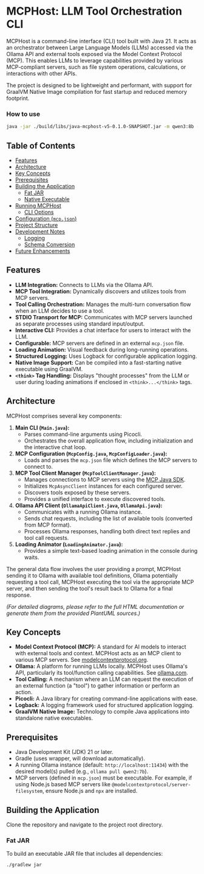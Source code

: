 # MCPHost: LLM Tool Orchestration CLI

MCPHost is a command-line interface (CLI) tool built with Java 21. It acts as an orchestrator between Large Language Models (LLMs) accessed via the Ollama API and external tools exposed via the Model Context Protocol (MCP). This enables LLMs to leverage capabilities provided by various MCP-compliant servers, such as file system operations, calculations, or interactions with other APIs.

The project is designed to be lightweight and performant, with support for GraalVM Native Image compilation for fast startup and reduced memory footprint.

### How to use

```bash
java -jar ./build/libs/java-mcphost-v5-0.1.0-SNAPSHOT.jar -m qwen3:8b --config ~/mcp.json 
```


## Table of Contents




- [Features](#features)
- [Architecture](#architecture)
- [Key Concepts](#key-concepts)
- [Prerequisites](#prerequisites)
- [Building the Application](#building-the-application)
    - [Fat JAR](#fat-jar)
    - [Native Executable](#native-executable)
- [Running MCPHost](#running-mcphost)
    - [CLI Options](#cli-options)
- [Configuration (`mcp.json`)](#configuration-mcpjson)
- [Project Structure](#project-structure)
- [Development Notes](#development-notes)
    - [Logging](#logging)
    - [Schema Conversion](#schema-conversion)
- [Future Enhancements](#future-enhancements)

## Features

*   **LLM Integration:** Connects to LLMs via the Ollama API.
*   **MCP Tool Integration:** Dynamically discovers and utilizes tools from MCP servers.
*   **Tool Calling Orchestration:** Manages the multi-turn conversation flow when an LLM decides to use a tool.
*   **STDIO Transport for MCP:** Communicates with MCP servers launched as separate processes using standard input/output.
*   **Interactive CLI:** Provides a chat interface for users to interact with the LLM.
*   **Configurable:** MCP servers are defined in an external `mcp.json` file.
*   **Loading Animation:** Visual feedback during long-running operations.
*   **Structured Logging:** Uses Logback for configurable application logging.
*   **Native Image Support:** Can be compiled into a fast-starting native executable using GraalVM.
*   **`<think>` Tag Handling:** Displays "thought processes" from the LLM or user during loading animations if enclosed in `<think>...</think>` tags.

## Architecture

MCPHost comprises several key components:

1.  **Main CLI (<code>Main.java</code>):**
    *   Parses command-line arguments using Picocli.
    *   Orchestrates the overall application flow, including initialization and the interactive chat loop.
2.  **MCP Configuration (<code>McpConfig.java</code>, <code>McpConfigLoader.java</code>):**
    *   Loads and parses the `mcp.json` file which defines the MCP servers to connect to.
3.  **MCP Tool Client Manager (<code>McpToolClientManager.java</code>):**
    *   Manages connections to MCP servers using the [MCP Java SDK](https://github.com/modelcontextprotocol/java-sdk).
    *   Initializes `McpAsyncClient` instances for each configured server.
    *   Discovers tools exposed by these servers.
    *   Provides a unified interface to execute discovered tools.
4.  **Ollama API Client (<code>OllamaApiClient.java</code>, <code>OllamaApi.java</code>):**
    *   Communicates with a running Ollama instance.
    *   Sends chat requests, including the list of available tools (converted from MCP format).
    *   Processes Ollama responses, handling both direct text replies and tool call requests.
5.  **Loading Animator (<code>LoadingAnimator.java</code>):**
    *   Provides a simple text-based loading animation in the console during waits.

The general data flow involves the user providing a prompt, MCPHost sending it to Ollama with available tool definitions, Ollama potentially requesting a tool call, MCPHost executing the tool via the appropriate MCP server, and then sending the tool's result back to Ollama for a final response.

*(For detailed diagrams, please refer to the full HTML documentation or generate them from the provided PlantUML sources.)*

## Key Concepts

*   **Model Context Protocol (MCP):** A standard for AI models to interact with external tools and context. MCPHost acts as an MCP client to various MCP servers. See [modelcontextprotocol.org](https://modelcontextprotocol.org/).
*   **Ollama:** A platform for running LLMs locally. MCPHost uses Ollama's API, particularly its tool/function calling capabilities. See [ollama.com](https://ollama.com/).
*   **Tool Calling:** A mechanism where an LLM can request the execution of an external function (a "tool") to gather information or perform an action.
*   **Picocli:** A Java library for creating command-line applications with ease.
*   **Logback:** A logging framework used for structured application logging.
*   **GraalVM Native Image:** Technology to compile Java applications into standalone native executables.

## Prerequisites

*   Java Development Kit (JDK) 21 or later.
*   Gradle (uses wrapper, will download automatically).
*   A running Ollama instance (default: `http://localhost:11434`) with the desired model(s) pulled (e.g., `ollama pull qwen2:7b`).
*   MCP servers (defined in `mcp.json`) must be executable. For example, if using Node.js based MCP servers like `@modelcontextprotocol/server-filesystem`, ensure Node.js and `npx` are installed.

## Building the Application

Clone the repository and navigate to the project root directory.

### Fat JAR

To build an executable JAR file that includes all dependencies:
```bash
./gradlew jar
